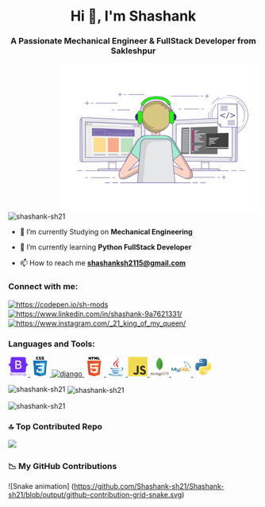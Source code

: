 <h1 align="center">Hi 👋, I'm Shashank</h1>
<h3 align="center">A Passionate Mechanical Engineer & FullStack Developer from Sakleshpur</h3>
<img align="right" alt="Coding" width="400" src="https://raw.githubusercontent.com/devSouvik/devSouvik/master/gif3.gif">


<p align="left"> <img src="https://komarev.com/ghpvc/?username=shashank-sh21&label=Profile%20views&color=0e75b6&style=flat" alt="shashank-sh21" /> </p>

- 🔭 I’m currently Studying on **Mechanical Engineering**

- 🌱 I’m currently learning **Python FullStack Developer**

- 📫 How to reach me **shashanksh2115@gmail.com**

<h3 align="left">Connect with me:</h3>
<p align="left">
<a href="https://codepen.io/https://codepen.io/sh-mods" target="blank"><img align="center" src="https://raw.githubusercontent.com/rahuldkjain/github-profile-readme-generator/master/src/images/icons/Social/codepen.svg" alt="https://codepen.io/sh-mods" height="30" width="40" /></a>
<a href="https://linkedin.com/in/https://www.linkedin.com/in/shashank-9a7621331/" target="blank"><img align="center" src="https://raw.githubusercontent.com/rahuldkjain/github-profile-readme-generator/master/src/images/icons/Social/linked-in-alt.svg" alt="https://www.linkedin.com/in/shashank-9a7621331/" height="30" width="40" /></a>
<a href="https://instagram.com/https://www.instagram.com/_21_king_of_my_queen/" target="blank"><img align="center" src="https://raw.githubusercontent.com/rahuldkjain/github-profile-readme-generator/master/src/images/icons/Social/instagram.svg" alt="https://www.instagram.com/_21_king_of_my_queen/" height="30" width="40" /></a>
</p>

<h3 align="left">Languages and Tools:</h3>
<p align="left"> <a href="https://getbootstrap.com" target="_blank" rel="noreferrer"> <img src="https://raw.githubusercontent.com/devicons/devicon/master/icons/bootstrap/bootstrap-plain-wordmark.svg" alt="bootstrap" width="40" height="40"/> </a> <a href="https://www.w3schools.com/css/" target="_blank" rel="noreferrer"> <img src="https://raw.githubusercontent.com/devicons/devicon/master/icons/css3/css3-original-wordmark.svg" alt="css3" width="40" height="40"/> </a> <a href="https://www.djangoproject.com/" target="_blank" rel="noreferrer"> <img src="https://cdn.worldvectorlogo.com/logos/django.svg" alt="django" width="40" height="40"/> </a> <a href="https://www.w3.org/html/" target="_blank" rel="noreferrer"> <img src="https://raw.githubusercontent.com/devicons/devicon/master/icons/html5/html5-original-wordmark.svg" alt="html5" width="40" height="40"/> </a> <a href="https://www.java.com" target="_blank" rel="noreferrer"> <img src="https://raw.githubusercontent.com/devicons/devicon/master/icons/java/java-original.svg" alt="java" width="40" height="40"/> </a> <a href="https://developer.mozilla.org/en-US/docs/Web/JavaScript" target="_blank" rel="noreferrer"> <img src="https://raw.githubusercontent.com/devicons/devicon/master/icons/javascript/javascript-original.svg" alt="javascript" width="40" height="40"/> </a> <a href="https://www.mongodb.com/" target="_blank" rel="noreferrer"> <img src="https://raw.githubusercontent.com/devicons/devicon/master/icons/mongodb/mongodb-original-wordmark.svg" alt="mongodb" width="40" height="40"/> </a> <a href="https://www.mysql.com/" target="_blank" rel="noreferrer"> <img src="https://raw.githubusercontent.com/devicons/devicon/master/icons/mysql/mysql-original-wordmark.svg" alt="mysql" width="40" height="40"/> </a> <a href="https://www.python.org" target="_blank" rel="noreferrer"> <img src="https://raw.githubusercontent.com/devicons/devicon/master/icons/python/python-original.svg" alt="python" width="40" height="40"/> </a> </p>

<p><img align="left" src="https://github-readme-stats.vercel.app/api/top-langs?username=shashank-sh21&show_icons=true&locale=en&layout=compact" alt="shashank-sh21" /></p>

<p>&nbsp;<img align="center" src="https://github-readme-stats.vercel.app/api?username=shashank-sh21&show_icons=true&locale=en" alt="shashank-sh21" /></p>

<p><img align="center" src="https://github-readme-streak-stats.herokuapp.com/?user=shashank-sh21&" alt="shashank-sh21" /></p>

### 🔝 Top Contributed Repo
![](https://github-contributor-stats.vercel.app/api?username=Shashank-sh21&limit=5&theme=flat&combine_all_yearly_contributions=true)

### 📉 My GitHub Contributions 
![Snake animation] (https://github.com/Shashank-sh21/Shashank-sh21/blob/output/github-contribution-grid-snake.svg)

